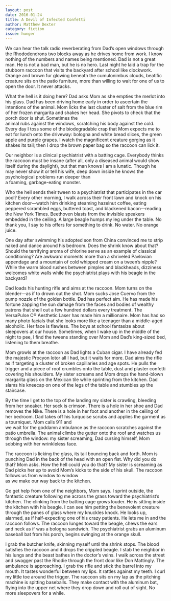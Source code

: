 ```yaml
---
layout: post 
date: 2016-01-24
title: A Devil of Infected Confetti
author: Matthew Dexter
category: fiction
issue: hunger
---
```

We can hear the talk radio reverberating from Dad’s open windows through the Rhododendrons two blocks away as he drives home from work. I know nothing of the numbers and names being mentioned. Dad is not a great man. He is not a bad man, but he is no hero. Last night he laid a trap for the stubborn raccoon that visits the backyard after school like clockwork. Orange and brown fur glowing beneath the cumulonimbus clouds, beatific creature sits on the patio furniture, more than willing to wait for one of us to open the door. It never attacks.

What the hell is it doing here? Dad asks Mom as she empties the merlot into his glass. Dad has been driving home early in order to ascertain the intentions of the animal. Mom licks the last cluster of salt from the blue rim of her frozen margarita and shakes her head. She pivots to check that the porch door is shut. Sometimes the  
animal rubs against the windows, scratching his body against the cold. Every day I toss some of the biodegradable crap that Mom expects me to eat for lunch onto the driveway: bologna and white bread slices, the green apple and purple grapes. I watch the magnificent creature gorging as it shakes its tail; then I drop the brown paper bag so the raccoon can lick it.

Our neighbor is a clinical psychiatrist with a batting cage. Everybody thinks the raccoon must be insane (after all, only a diseased animal would show itself during the daylight), but that man knows I am a lunatic. Though he may never show it or tell his wife, deep down inside he knows the psychological problems run deeper than  
a foaming, garbage-eating monster.

Who the hell sends their tween to a psychiatrist that participates in the car pool? Every other morning, I walk across their front lawn and knock on his kitchen door—watch him drinking steaming hazelnut coffee, eating peppered scrambled eggs, buttered toast, and blackened bacon—reading the New York Times. Beethoven blasts from the invisible speakers embedded in the ceiling. A large beagle humps my leg under the table. No thank you, I say to his offers for something to drink. No water. No orange juice.

One day after swimming his adopted son from China convinced me to strip naked and dance around his bedroom. Does the shrink know about that? Should the terrifying aroma of chlorine serve as an example of classical conditioning? Are awkward moments more than a shriveled Pavlovian appendage and a mountain of cold whipped cream on a tween’s nipple? While the warm blood rushes between pimples and blackheads, dizziness welcomes white walls while the psychiatrist plays with his beagle in the backyard?

Dad loads his hunting rifle and aims at the raccoon. Mom turns on the blender—as if to drown out the shot. Mom sucks Jose Cuervo from the pump nozzle of the golden bottle. Dad has perfect aim. He has made his fortune zapping the sun damage from the faces and bodies of wealthy patrons that shell out a few hundred dollars every treatment. The VersaPulse C® Aesthetic Laser has made him a millionaire. Mom has had so many photo facials that she looks more like a teenager than a middle-aged alcoholic. Her face is flawless. The boys at school fantasize about sleepovers at our house. Sometimes, when I wake up in the middle of the night to pee, I find the tweens standing over Mom and Dad’s king-sized bed, listening to them breathe.

Mom growls at the raccoon as Dad lights a Cuban cigar. I have already fed the majestic Procyon lotor all I had, but it waits for more. Dad aims the rifle as if targeting a cluster of broken capillaries and age spots. He pulls the trigger and a piece of roof crumbles onto the table, dust and plaster confetti covering his shoulders. My sister screams and Mom drops the hand-blown margarita glass on the Mexican tile while sprinting from the kitchen. Dad slams his kneecap on one of the legs of the table and stumbles up the staircase.

By the time I get to the top of the landing my sister is crawling, bleeding from her sneaker. Her sock is crimson. There is a hole in her shoe and Dad removes the Nike. There is a hole in her foot and another in the ceiling of her bedroom. Dad takes off his turquoise scrubs and applies the garment as a tourniquet. Mom calls 911 and  
we wait for the goddamn ambulance as the raccoon scratches against the patio umbrella. The animal climbs the gutter onto the roof and watches us through the window: my sister screaming, Dad cursing himself, Mom sobbing with her wrinkleless face.

The raccoon is licking the glass, its tail bouncing back and forth. Mom is punching Dad in the back of the head with an open fist. Why did you do that? Mom asks. How the hell could you do that? My sister is screaming as Dad picks her up to avoid Mom’s kicks to the side of his skull. The raccoon follows us from window to window  
as we make our way back to the kitchen.

Go get help from one of the neighbors, Mom says. I sprint outside, the fantastic creature following me across the grass toward the psychiatrist’s kitchen. The clinking from the batting cage grows louder. He is sitting inside the kitchen with his beagle. I can see him petting the benevolent creature through the panes of glass where my knuckles knock. He looks up, alarmed, as if half-expecting one of his crazy patients. He lets me in and the raccoon follows. The raccoon lunges toward the beagle, chews the ears and neck as if was a bologna sandwich. The psychiatrist grabs an aluminum baseball bat from his porch, begins swinging at the orange skull.

I grab the butcher knife, skinning myself until the shrink stops. The blood satisfies the raccoon and it drops the crippled beagle. I stab the neighbor in his lungs and the beast bathes in the doctor’s veins. I walk across the street and swagger past the Rhodie through the front door like Don Mattingly. The ambulance is approaching. I grab the rifle and stick the barrel into my mouth. It tastes wonderful between my lips. It rattles against my teeth. I curl my little toe around the trigger. The raccoon sits on my lap as the pitching machine is spitting baseballs. They make contact with the aluminum bat, flying into the upper net where they drop down and roll out of sight. No more sleepovers for a while.